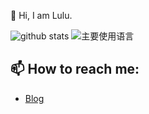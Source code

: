 
🌱  Hi, I am Lulu.   

![github stats](https://github-readme-stats.vercel.app/api?username=zLulus&show_icons=true)
![主要使用语言](https://github-readme-stats.vercel.app/api/top-langs/?username=zLulus)    

##  📫 How to reach me:
* [Blog](https://www.cnblogs.com/Lulus/    )


